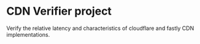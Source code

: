 # CDN Verifier project

Verify the relative latency and characteristics of cloudflare and fastly CDN implementations.
